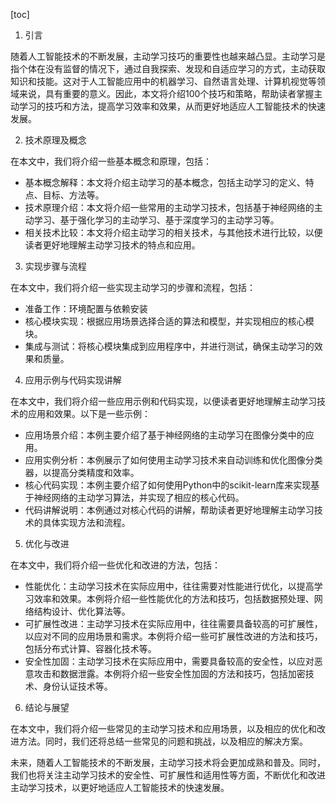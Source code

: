 
[toc]                    
                
                
1. 引言

随着人工智能技术的不断发展，主动学习技巧的重要性也越来越凸显。主动学习是指个体在没有监督的情况下，通过自我探索、发现和自适应学习的方式，主动获取知识和技能。这对于人工智能应用中的机器学习、自然语言处理、计算机视觉等领域来说，具有重要的意义。因此，本文将介绍100个技巧和策略，帮助读者掌握主动学习的技巧和方法，提高学习效率和效果，从而更好地适应人工智能技术的快速发展。

2. 技术原理及概念

在本文中，我们将介绍一些基本概念和原理，包括：

- 基本概念解释：本文将介绍主动学习的基本概念，包括主动学习的定义、特点、目标、方法等。
- 技术原理介绍：本文将介绍一些常用的主动学习技术，包括基于神经网络的主动学习、基于强化学习的主动学习、基于深度学习的主动学习等。
- 相关技术比较：本文将介绍主动学习的相关技术，与其他技术进行比较，以便读者更好地理解主动学习技术的特点和应用。

3. 实现步骤与流程

在本文中，我们将介绍一些实现主动学习的步骤和流程，包括：

- 准备工作：环境配置与依赖安装
- 核心模块实现：根据应用场景选择合适的算法和模型，并实现相应的核心模块。
- 集成与测试：将核心模块集成到应用程序中，并进行测试，确保主动学习的效果和质量。

4. 应用示例与代码实现讲解

在本文中，我们将介绍一些应用示例和代码实现，以便读者更好地理解主动学习技术的应用和效果。以下是一些示例：

- 应用场景介绍：本例主要介绍了基于神经网络的主动学习在图像分类中的应用。
- 应用实例分析：本例展示了如何使用主动学习技术来自动训练和优化图像分类器，以提高分类精度和效率。
- 核心代码实现：本例主要介绍了如何使用Python中的scikit-learn库来实现基于神经网络的主动学习算法，并实现了相应的核心代码。
- 代码讲解说明：本例通过对核心代码的讲解，帮助读者更好地理解主动学习技术的具体实现方法和流程。

5. 优化与改进

在本文中，我们将介绍一些优化和改进的方法，包括：

- 性能优化：主动学习技术在实际应用中，往往需要对性能进行优化，以提高学习效率和效果。本例将介绍一些性能优化的方法和技巧，包括数据预处理、网络结构设计、优化算法等。
- 可扩展性改进：主动学习技术在实际应用中，往往需要具备较高的可扩展性，以应对不同的应用场景和需求。本例将介绍一些可扩展性改进的方法和技巧，包括分布式计算、容器化技术等。
- 安全性加固：主动学习技术在实际应用中，需要具备较高的安全性，以应对恶意攻击和数据泄露。本例将介绍一些安全性加固的方法和技巧，包括加密技术、身份认证技术等。

6. 结论与展望

在本文中，我们将介绍一些常见的主动学习技术和应用场景，以及相应的优化和改进方法。同时，我们还将总结一些常见的问题和挑战，以及相应的解决方案。

未来，随着人工智能技术的不断发展，主动学习技术将会更加成熟和普及。同时，我们也将关注主动学习技术的安全性、可扩展性和适用性等方面，不断优化和改进主动学习技术，以更好地适应人工智能技术的快速发展。

